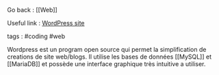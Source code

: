 Go back : [[Web]]

Useful link : [WordPress site](https://wordpress.com/fr/)

tags : #coding #web 

Wordpress est un program open source qui permet la simplification de creations de site web/blogs. Il utilise les bases de données [[MySQL]] et [[MariaDB]] et possède une interface graphique très intuitive a utiliser. 